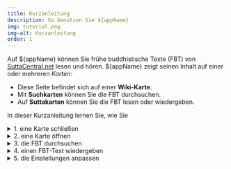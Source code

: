 ```yaml
---
title: Kurzanleitung
description: So benutzen Sie ${appName}
img: tutorial.png
img-alt: Kurzanleitung
order: 1
---
```


Auf ${appName} können Sie frühe buddhistische Texte (FBT) von [SuttaCentral.net](https://suttacentral.net) lesen und hören. ${appName} zeigt seinen Inhalt auf einer oder mehreren *Karten*:

* Diese Seite befindet sich auf einer <b>Wiki-Karte</b>. 
* Mit <b>Suchkarten</b> können Sie die FBT durchsuchen. 
* Auf <b>Suttakarten</b> können Sie die FBT lesen oder wiedergeben. 

In dieser Kurzanleitung lernen Sie, wie Sie

<details><summary>1. eine Karte schließen</summary>

* Das „–“ klicken, um die Karte zu minimieren
* Das „X“ klicken, um die Karte ganz zu schließen

</details>

<details><summary>2. eine Karte öffnen</summary>

Jede Karte hat einen <i>Karten-Tab</i> im Tabulatormenü. Klicken Sie einen Tab, um die entsprechende Karte zu öffnen. 

</details>

<details><summary>3. die FBT durchsuchen</summary>
Um einen Text zu finden, können Sie

* einen Suchtext in das Suchfeld eingeben (z. B. „Wurzel des Leidens“) 
* eine Sutta-Kennziffer in das Suchfeld eingeben (z. B. Thig 1.1) 
* `SUCH MIR ETWAS AUS!` klicken; das wählt einen zufälligen Suchbegriff aus 

Schauen Sie die Suchergebnisse durch und klicken Sie auf eines davon, um zum eigentlichen Sutta zu gelangen. 

</details>

<details><summary>4. einen FBT-Text wiedergeben</summary>
Wenn die aktuelle Karte eine Suttakarte ist, können Sie 

* in ein beliebiges Segment klicken
* das ausgewählte Segment wiedergeben
* das Sutta von hier bis zum Ende wiedergeben

</details>

<details> <summary>5. die Einstellungen anpassen</summary>

Die Einstellungen sind in Abschnitte gegliedert. Klicken Sie auf jeden Abschnitt und probieren Sie die Möglichkeiten aus. 

</details>

